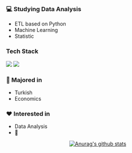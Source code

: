### :computer: Studying Data Analysis
+ ETL based on Python
+ Machine Learning
+ Statistic

### Tech Stack
<img src="https://img.shields.io/badge/Python-3766AB?style=plastic&logo=Python&logoColor=white"/></a>
<img src="https://img.shields.io/badge/.NET-9A2EFE?style=plastic&logo=512BD4&logoColor=white"/></a>
### :pencil: Majored in
+ Turkish
+ Economics
### :heart: Interested in
+ Data Analysis
+ :musical_note:


<div align=center>
	
[![Anurag's github stats](https://github-readme-stats.vercel.app/api?username=hanna-joo&show_icons=true&theme=gruvbox)](https://github.com/anuraghazra/github-readme-stats)

</div>
